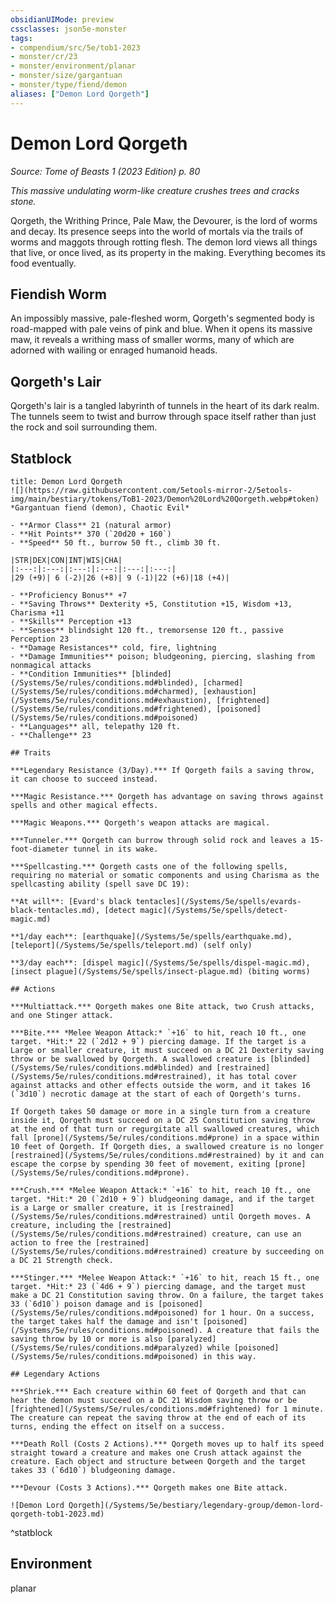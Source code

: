 ```yaml
---
obsidianUIMode: preview
cssclasses: json5e-monster
tags:
- compendium/src/5e/tob1-2023
- monster/cr/23
- monster/environment/planar
- monster/size/gargantuan
- monster/type/fiend/demon
aliases: ["Demon Lord Qorgeth"]
---
```

# Demon Lord Qorgeth
*Source: Tome of Beasts 1 (2023 Edition) p. 80*  

*This massive undulating worm-like creature crushes trees and cracks stone.*

Qorgeth, the Writhing Prince, Pale Maw, the Devourer, is the lord of worms and decay. Its presence seeps into the world of mortals via the trails of worms and maggots through rotting flesh. The demon lord views all things that live, or once lived, as its property in the making. Everything becomes its food eventually.

## Fiendish Worm

An impossibly massive, pale-fleshed worm, Qorgeth's segmented body is road-mapped with pale veins of pink and blue. When it opens its massive maw, it reveals a writhing mass of smaller worms, many of which are adorned with wailing or enraged humanoid heads.

## Qorgeth's Lair

Qorgeth's lair is a tangled labyrinth of tunnels in the heart of its dark realm. The tunnels seem to twist and burrow through space itself rather than just the rock and soil surrounding them.

## Statblock

```ad-statblock
title: Demon Lord Qorgeth
![](https://raw.githubusercontent.com/5etools-mirror-2/5etools-img/main/bestiary/tokens/ToB1-2023/Demon%20Lord%20Qorgeth.webp#token)
*Gargantuan fiend (demon), Chaotic Evil*

- **Armor Class** 21 (natural armor)
- **Hit Points** 370 (`20d20 + 160`)
- **Speed** 50 ft., burrow 50 ft., climb 30 ft.

|STR|DEX|CON|INT|WIS|CHA|
|:---:|:---:|:---:|:---:|:---:|:---:|
|29 (+9)| 6 (-2)|26 (+8)| 9 (-1)|22 (+6)|18 (+4)|

- **Proficiency Bonus** +7
- **Saving Throws** Dexterity +5, Constitution +15, Wisdom +13, Charisma +11
- **Skills** Perception +13
- **Senses** blindsight 120 ft., tremorsense 120 ft., passive Perception 23
- **Damage Resistances** cold, fire, lightning
- **Damage Immunities** poison; bludgeoning, piercing, slashing from nonmagical attacks
- **Condition Immunities** [blinded](/Systems/5e/rules/conditions.md#blinded), [charmed](/Systems/5e/rules/conditions.md#charmed), [exhaustion](/Systems/5e/rules/conditions.md#exhaustion), [frightened](/Systems/5e/rules/conditions.md#frightened), [poisoned](/Systems/5e/rules/conditions.md#poisoned)
- **Languages** all, telepathy 120 ft.
- **Challenge** 23

## Traits

***Legendary Resistance (3/Day).*** If Qorgeth fails a saving throw, it can choose to succeed instead.

***Magic Resistance.*** Qorgeth has advantage on saving throws against spells and other magical effects.

***Magic Weapons.*** Qorgeth's weapon attacks are magical.

***Tunneler.*** Qorgeth can burrow through solid rock and leaves a 15-foot-diameter tunnel in its wake.

***Spellcasting.*** Qorgeth casts one of the following spells, requiring no material or somatic components and using Charisma as the spellcasting ability (spell save DC 19):

**At will**: [Evard's black tentacles](/Systems/5e/spells/evards-black-tentacles.md), [detect magic](/Systems/5e/spells/detect-magic.md)

**1/day each**: [earthquake](/Systems/5e/spells/earthquake.md), [teleport](/Systems/5e/spells/teleport.md) (self only)

**3/day each**: [dispel magic](/Systems/5e/spells/dispel-magic.md), [insect plague](/Systems/5e/spells/insect-plague.md) (biting worms)

## Actions

***Multiattack.*** Qorgeth makes one Bite attack, two Crush attacks, and one Stinger attack.

***Bite.*** *Melee Weapon Attack:* `+16` to hit, reach 10 ft., one target. *Hit:* 22 (`2d12 + 9`) piercing damage. If the target is a Large or smaller creature, it must succeed on a DC 21 Dexterity saving throw or be swallowed by Qorgeth. A swallowed creature is [blinded](/Systems/5e/rules/conditions.md#blinded) and [restrained](/Systems/5e/rules/conditions.md#restrained), it has total cover against attacks and other effects outside the worm, and it takes 16 (`3d10`) necrotic damage at the start of each of Qorgeth's turns.

If Qorgeth takes 50 damage or more in a single turn from a creature inside it, Qorgeth must succeed on a DC 25 Constitution saving throw at the end of that turn or regurgitate all swallowed creatures, which fall [prone](/Systems/5e/rules/conditions.md#prone) in a space within 10 feet of Qorgeth. If Qorgeth dies, a swallowed creature is no longer [restrained](/Systems/5e/rules/conditions.md#restrained) by it and can escape the corpse by spending 30 feet of movement, exiting [prone](/Systems/5e/rules/conditions.md#prone).

***Crush.*** *Melee Weapon Attack:* `+16` to hit, reach 10 ft., one target. *Hit:* 20 (`2d10 + 9`) bludgeoning damage, and if the target is a Large or smaller creature, it is [restrained](/Systems/5e/rules/conditions.md#restrained) until Qorgeth moves. A creature, including the [restrained](/Systems/5e/rules/conditions.md#restrained) creature, can use an action to free the [restrained](/Systems/5e/rules/conditions.md#restrained) creature by succeeding on a DC 21 Strength check.

***Stinger.*** *Melee Weapon Attack:* `+16` to hit, reach 15 ft., one target. *Hit:* 23 (`4d6 + 9`) piercing damage, and the target must make a DC 21 Constitution saving throw. On a failure, the target takes 33 (`6d10`) poison damage and is [poisoned](/Systems/5e/rules/conditions.md#poisoned) for 1 hour. On a success, the target takes half the damage and isn't [poisoned](/Systems/5e/rules/conditions.md#poisoned). A creature that fails the saving throw by 10 or more is also [paralyzed](/Systems/5e/rules/conditions.md#paralyzed) while [poisoned](/Systems/5e/rules/conditions.md#poisoned) in this way.

## Legendary Actions

***Shriek.*** Each creature within 60 feet of Qorgeth and that can hear the demon must succeed on a DC 21 Wisdom saving throw or be [frightened](/Systems/5e/rules/conditions.md#frightened) for 1 minute. The creature can repeat the saving throw at the end of each of its turns, ending the effect on itself on a success.

***Death Roll (Costs 2 Actions).*** Qorgeth moves up to half its speed straight toward a creature and makes one Crush attack against the creature. Each object and structure between Qorgeth and the target takes 33 (`6d10`) bludgeoning damage.

***Devour (Costs 3 Actions).*** Qorgeth makes one Bite attack.

![Demon Lord Qorgeth](/Systems/5e/bestiary/legendary-group/demon-lord-qorgeth-tob1-2023.md)
```
^statblock

## Environment

planar